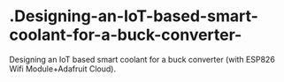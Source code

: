 # .Designing-an-IoT-based-smart-coolant-for-a-buck-converter-
Designing an IoT based smart coolant for a buck converter (with ESP826 Wifi Module+Adafruit Cloud). 
